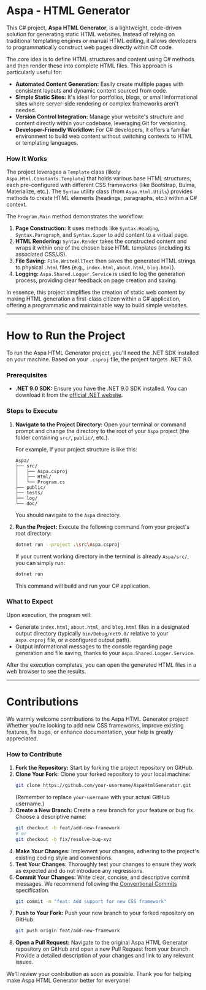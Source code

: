 # Aspa - HTML Generator

This C\# project, **Aspa HTML Generator**, is a lightweight, code-driven solution for generating static HTML websites. Instead of relying on traditional templating engines or manual HTML editing, it allows developers to programmatically construct web pages directly within C\# code.

The core idea is to define HTML structures and content using C\# methods and then render these into complete HTML files. This approach is particularly useful for:

  * **Automated Content Generation:** Easily create multiple pages with consistent layouts and dynamic content sourced from code.
  * **Simple Static Sites:** It's ideal for portfolios, blogs, or small informational sites where server-side rendering or complex frameworks aren't needed.
  * **Version Control Integration:** Manage your website's structure and content directly within your codebase, leveraging Git for versioning.
  * **Developer-Friendly Workflow:** For C\# developers, it offers a familiar environment to build web content without switching contexts to HTML or templating languages.

### How It Works

The project leverages a `Template` class (likely `Aspa.Html.Constants.Template`) that holds various base HTML structures, each pre-configured with different CSS frameworks (like Bootstrap, Bulma, Materialize, etc.). The `Syntax` utility class (from `Aspa.Html.Utils`) provides methods to create HTML elements (headings, paragraphs, etc.) within a C\# context.

The `Program.Main` method demonstrates the workflow:

1.  **Page Construction:** It uses methods like `Syntax.Heading`, `Syntax.Paragraph`, and `Syntax.Super` to add content to a virtual page.
2.  **HTML Rendering:** `Syntax.Render` takes the constructed content and wraps it within one of the chosen base HTML templates (including its associated CSS/JS).
3.  **File Saving:** `File.WriteAllText` then saves the generated HTML strings to physical `.html` files (e.g., `index.html`, `about.html`, `blog.html`).
4.  **Logging:** `Aspa.Shared.Logger.Service` is used to log the generation process, providing clear feedback on page creation and saving.

In essence, this project simplifies the creation of static web content by making HTML generation a first-class citizen within a C\# application, offering a programmatic and maintainable way to build simple websites.

---

# How to Run the Project

To run the Aspa HTML Generator project, you'll need the .NET SDK installed on your machine. Based on your `.csproj` file, the project targets .NET 9.0.

### Prerequisites

  * **.NET 9.0 SDK:** Ensure you have the .NET 9.0 SDK installed. You can download it from the [official .NET website](https://dotnet.microsoft.com/download/dotnet/9.0).

### Steps to Execute

1.  **Navigate to the Project Directory:**
    Open your terminal or command prompt and change the directory to the root of your `Aspa` project (the folder containing `src/`, `public/`, etc.).

    For example, if your project structure is like this:

    ```
    Aspa/
    ├── src/
    │   ├── Aspa.csproj
    │   ├── Html/
    │   └── Program.cs
    ├── public/
    ├── tests/
    ├── log/
    └── doc/
    ```

    You should navigate to the `Aspa` directory.

2.  **Run the Project:**
    Execute the following command from your project's root directory:

    ```bash
    dotnet run --project .\src\Aspa.csproj
    ```

    If your current working directory in the terminal is already `Aspa/src/`, you can simply run:

    ```bash
    dotnet run
    ```

    This command will build and run your C\# application.

### What to Expect

Upon execution, the program will:

  * Generate `index.html`, `about.html`, and `blog.html` files in a designated output directory (typically `bin/Debug/net9.0/` relative to your `Aspa.csproj` file, or a configured output path).
  * Output informational messages to the console regarding page generation and file saving, thanks to your `Aspa.Shared.Logger.Service`.

After the execution completes, you can open the generated HTML files in a web browser to see the results.

-----

# Contributions

We warmly welcome contributions to the Aspa HTML Generator project\! Whether you're looking to add new CSS frameworks, improve existing features, fix bugs, or enhance documentation, your help is greatly appreciated.

### How to Contribute

1.  **Fork the Repository:** Start by forking the project repository on GitHub.
2.  **Clone Your Fork:** Clone your forked repository to your local machine:
    ```bash
    git clone https://github.com/your-username/AspaHtmlGenerator.git
    ```
    (Remember to replace `your-username` with your actual GitHub username.)
3.  **Create a New Branch:** Create a new branch for your feature or bug fix. Choose a descriptive name:
    ```bash
    git checkout -b feat/add-new-framework
    # or
    git checkout -b fix/resolve-bug-xyz
    ```
4.  **Make Your Changes:** Implement your changes, adhering to the project's existing coding style and conventions.
5.  **Test Your Changes:** Thoroughly test your changes to ensure they work as expected and do not introduce any regressions.
6.  **Commit Your Changes:** Write clear, concise, and descriptive commit messages. We recommend following the [Conventional Commits](https://www.conventionalcommits.org/en/v1.0.0/) specification.
    ```bash
    git commit -m "feat: Add support for new CSS framework"
    ```
7.  **Push to Your Fork:** Push your new branch to your forked repository on GitHub:
    ```bash
    git push origin feat/add-new-framework
    ```
8.  **Open a Pull Request:** Navigate to the original Aspa HTML Generator repository on GitHub and open a new Pull Request from your branch. Provide a detailed description of your changes and link to any relevant issues.

We'll review your contribution as soon as possible. Thank you for helping make Aspa HTML Generator better for everyone\!